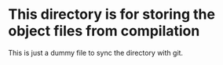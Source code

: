 # This directory is for storing the object files from compilation

This is just a dummy file to sync the directory with git.
